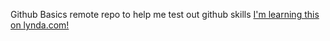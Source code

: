 Github Basics
remote repo to help me test out github skills
[I'm learning this on lynda.com!](http://www.lynda.com)
